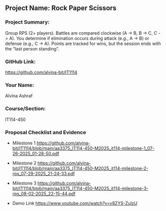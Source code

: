 ## Project Name: Rock Paper Scissors

### Project Summary:
Group RPS (2+ players). Battles are compared clockwise (A -> B, B -> C, C -> A). You determine if elimination occurs during attack (e.g., A -> B) or defense (e.g., C -> A). Points are tracked for wins, but the session ends with the “last person standing”.

### GitHub Link:
https://github.com/alvina-bit/IT1114

### Your Name:
Alvina Ashraf

### Course/Section:
IT114-450

### Proposal Checklist and Evidence

- Milestone 1
https://github.com/alvina-bit/IT1114/blob/main/aa3375_IT114-450-M2025_it114-milestone-1_07-26-2025_01-28-50.pdf

- Milestone 2
https://github.com/alvina-bit/IT1114/blob/main/aa3375_IT114-450-M2025_it114-milestone-2-rps_07-29-2025_21-24-33.pdf

- Milestone 3
https://github.com/alvina-bit/IT1114/blob/main/aa3375_IT114-450-M2025_it114-milestone-3-rps_08-02-2025_22-15-44.pdf

- Demo Link
 https://www.youtube.com/watch?v=v8ZYS-ZulzU 


